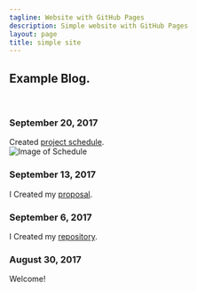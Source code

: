 ```yaml
---
tagline: Website with GitHub Pages
description: Simple website with GitHub Pages
layout: page
title: simple site
---
```


Example Blog.
-------------

 

### September 20, 2017

Created [project schedule](https://github.com/six0four/StudentSenseHat/blob/master/documentation/Week3RubricforProjectSchedule.xml).  
![Image of Schedule](https://raw.githubusercontent.com/six0four/StudentSenseHat/master/documentation/Week3RubricforProjectSchedule.jpg)

### September 13, 2017

 I Created my [proposal](https://github.com/six0four/StudentSenseHat/blob/master/documentation/ProposalContentStudentNameRev02.pdf).

### September 6, 2017

 I Created my [repository](https://github.com/adriancaprini/BluetoothProjectProposal-). 

### August 30, 2017

Welcome!
